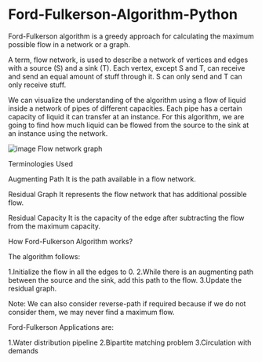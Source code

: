 # Ford-Fulkerson-Algorithm-Python

Ford-Fulkerson algorithm is a greedy approach for calculating the maximum possible flow in a network or a graph.

A term, flow network, is used to describe a network of vertices and edges with a source (S) and a sink (T). Each vertex, except S and T, can receive and send an equal amount of stuff through it. S can only send and T can only receive stuff.

We can visualize the understanding of the algorithm using a flow of liquid inside a network of pipes of different capacities. Each pipe has a certain capacity of liquid it can transfer at an instance. For this algorithm, we are going to find how much liquid can be flowed from the source to the sink at an instance using the network.

![image](https://user-images.githubusercontent.com/22562694/120909751-e1768600-c695-11eb-9dcb-b2123a016ceb.png)
Flow network graph

Terminologies Used

Augmenting Path
It is the path available in a flow network.

Residual Graph
It represents the flow network that has additional possible flow.

Residual Capacity
It is the capacity of the edge after subtracting the flow from the maximum capacity.

How Ford-Fulkerson Algorithm works?

The algorithm follows:

1.Initialize the flow in all the edges to 0.
2.While there is an augmenting path between the source and the sink, add this path to the flow.
3.Update the residual graph.

Note: We can also consider reverse-path if required because if we do not consider them, we may never find a maximum flow.

Ford-Fulkerson Applications are: 

1.Water distribution pipeline
2.Bipartite matching problem
3.Circulation with demands
